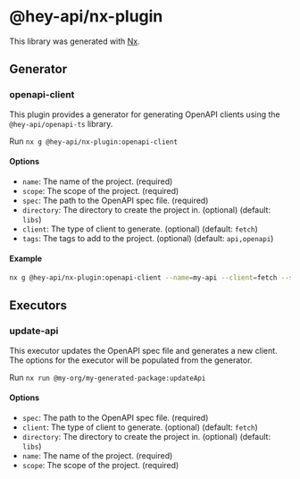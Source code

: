 # @hey-api/nx-plugin

This library was generated with [Nx](https://nx.dev).

## Generator

### openapi-client

This plugin provides a generator for generating OpenAPI clients using the `@hey-api/openapi-ts` library.

Run `nx g @hey-api/nx-plugin:openapi-client`

#### Options

- `name`: The name of the project. (required)
- `scope`: The scope of the project. (required)
- `spec`: The path to the OpenAPI spec file. (required)
- `directory`: The directory to create the project in. (optional) (default: `libs`)
- `client`: The type of client to generate. (optional) (default: `fetch`)
- `tags`: The tags to add to the project. (optional) (default: `api,openapi`)

#### Example

```bash
nx g @hey-api/nx-plugin:openapi-client --name=my-api --client=fetch --scope=@my-app --directory=libs --spec=./spec.yaml --tags=api,openapi
```

## Executors

### update-api

This executor updates the OpenAPI spec file and generates a new client.
The options for the executor will be populated from the generator.

Run `nx run @my-org/my-generated-package:updateApi`

#### Options

- `spec`: The path to the OpenAPI spec file. (required)
- `client`: The type of client to generate. (optional) (default: `fetch`)
- `directory`: The directory to create the project in. (optional) (default: `libs`)
- `name`: The name of the project. (required)
- `scope`: The scope of the project. (required)
